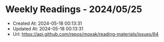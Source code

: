# Weekly Readings - 2024/05/25

- Created At: 2024-05-18 00:13:31
- Updated At: 2024-05-18 00:13:31
- Url: https://api.github.com/repos/moxak/reading-materials/issues/64

